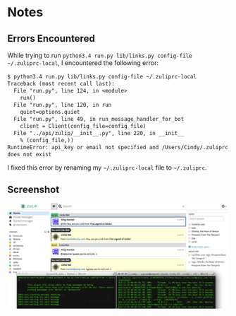 # Notes

## Errors Encountered

While trying to run `python3.4 run.py lib/links.py config-file
~/.zuliprc-local`, I encountered the following error:

```
$ python3.4 run.py lib/links.py config-file ~/.zuliprc-local
Traceback (most recent call last):
  File "run.py", line 124, in <module>
    run()
  File "run.py", line 120, in run
    quiet=options.quiet
  File "run.py", line 49, in run_message_handler_for_bot
    client = Client(config_file=config_file)
  File "../api/zulip/__init__.py", line 220, in __init__
    % (config_file,))
RuntimeError: api_key or email not specified and /Users/Cindy/.zuliprc does not exist
```
I fixed this error by renaming my `~/.zuliprc-local` file to `~/.zuliprc`.

## Screenshot

![Links Bot](links.png)
